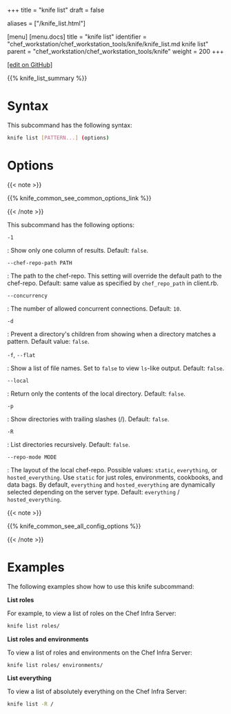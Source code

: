 +++
title = "knife list"
draft = false

aliases = ["/knife_list.html"]

[menu]
  [menu.docs]
    title = "knife list"
    identifier = "chef_workstation/chef_workstation_tools/knife/knife_list.md knife list"
    parent = "chef_workstation/chef_workstation_tools/knife"
    weight = 200
+++    

[\[edit on GitHub\]](https://github.com/chef/chef-web-docs/blob/master/content/knife_list.md)

{{% knife_list_summary %}}

Syntax
======

This subcommand has the following syntax:

``` bash
knife list [PATTERN...] (options)
```

Options
=======

{{< note >}}

{{% knife_common_see_common_options_link %}}

{{< /note >}}

This subcommand has the following options:

`-1`

:   Show only one column of results. Default: `false`.

`--chef-repo-path PATH`

:   The path to the chef-repo. This setting will override the default
    path to the chef-repo. Default: same value as specified by
    `chef_repo_path` in client.rb.

`--concurrency`

:   The number of allowed concurrent connections. Default: `10`.

`-d`

:   Prevent a directory's children from showing when a directory matches
    a pattern. Default value: `false`.

`-f`, `--flat`

:   Show a list of file names. Set to `false` to view `ls`-like output.
    Default: `false`.

`--local`

:   Return only the contents of the local directory. Default: `false`.

`-p`

:   Show directories with trailing slashes (/). Default: `false`.

`-R`

:   List directories recursively. Default: `false`.

`--repo-mode MODE`

:   The layout of the local chef-repo. Possible values: `static`,
    `everything`, or `hosted_everything`. Use `static` for just roles,
    environments, cookbooks, and data bags. By default, `everything` and
    `hosted_everything` are dynamically selected depending on the server
    type. Default: `everything` / `hosted_everything`.

{{< note >}}

{{% knife_common_see_all_config_options %}}

{{< /note >}}

Examples
========

The following examples show how to use this knife subcommand:

**List roles**

For example, to view a list of roles on the Chef Infra Server:

``` bash
knife list roles/
```

**List roles and environments**

To view a list of roles and environments on the Chef Infra Server:

``` bash
knife list roles/ environments/
```

**List everything**

To view a list of absolutely everything on the Chef Infra Server:

``` bash
knife list -R /
```

